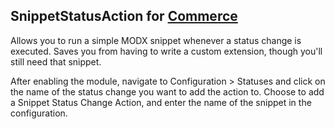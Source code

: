 SnippetStatusAction for [Commerce](https://modmore.com/commerce/)
--------------------------------

Allows you to run a simple MODX snippet whenever a status change is executed. Saves you from having to write a custom extension, though you'll still need that snippet.

After enabling the module, navigate to Configuration > Statuses and click on the name of the status change you want to add the action to. Choose to add a Snippet Status Change Action, and enter the name of the snippet in the configuration.
